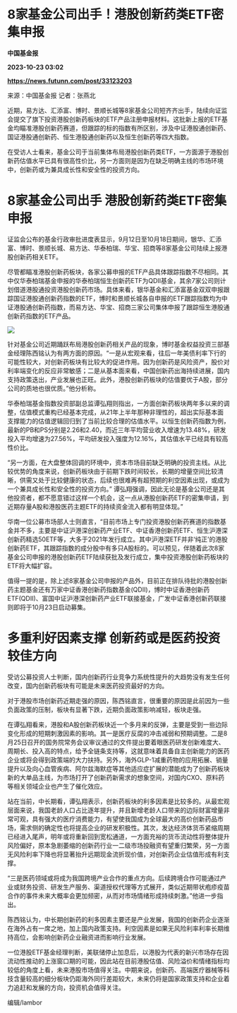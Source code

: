 # 8家基金公司出手！港股创新药类ETF密集申报
**中国基金报**

**2023-10-23 03:02**

**https://news.futunn.com/post/33123203**

来源：中国基金报 记者：张燕北

近期，易方达、汇添富、博时、景顺长城等8家基金公司短齐齐出手，陆续向证监会提交了旗下投资港股创新药板块的ETF产品注册申报材料。这批新上报的ETF基金均瞄准港股创新药赛道，但跟踪的标的指数有所区别，涉及中证港股通创新药、国证港股通创新药、恒生港股通创新药以及恒生创新药等四大指数。

在受访人士看来，基金公司于当前集体布局港股创新药类ETF，一方面源于港股创新药估值水平已具有很高性价比，另一方面则是因为在缺乏明确主线的市场环境中，创新药或为兼具成长性和安全性的投资方向。

8家基金公司出手 港股创新药类ETF密集申报
======================

证监会公布的基金行政审批进度表显示，9月12日至10月18日期间，银华、汇添富、博时、景顺长城、易方达、华泰柏瑞、华宝、招商等8家基金公司陆续上报港股创新药相关ETF。

尽管都瞄准港股创新药板块，各家公募申报的ETF产品具体跟踪指数不尽相同。其中仅华泰柏瑞基金申报的华泰柏瑞恒生创新药ETF为QDII基金，其余7家公司则计划借道港股通投资港股创新药市场。具体来看，银华基金和汇添富基金双双申报跟踪国证港股通创新药指数的ETF，博时和景顺长城各自申报的ETF跟踪指数均为中证港股通创新药指数，而易方达、华宝、招商三家公司集体申报了跟踪恒生港股通创新药指数的ETF产品。

![](https://postimg.futunn.com/16980191304752515062121.png)

针对基金公司近期踊跃布局港股创新药相关产品的现象，博时基金权益投资三部基金经理陈西铭认为有两方面的原因。“一是从宏观来看，往后一年美债利率下行的可能性较大，对创新药板块有比较大的促进作用。因为创新药是风险资产，股价对利率端变化的反应非常敏感；二是从基本面来看，中国创新药出海持续进展，国内支持政策迭出，产业发展也正旺。此外，港股创新药板块的估值要优于A股，部分公司的质地也很优质。”他分析称。

华泰柏瑞基金指数投资部副总监谭弘翔则指出，一方面创新药板块两年多以来的调整，估值模式重构已经基本完成，从21年上半年那种非理性的，超出实际基本面支撑能力的估值逻辑回归到了当前比较合理的估值水平。以恒生创新药指数为例，最新的PB和PS分别是2.26和2.40，而近三年平均营业收入增速为13.48%，研发投入平均增速为27.56%，平均研发投入强度为12.16%，其估值水平已经具有较高性价比。

“另一方面，在大盘整体回调的环境中，资本市场目前缺乏明确的投资主线。从比较优势的角度来说，创新药板块由于前期下跌时间较长，长期的增量空间比较清晰，供需又处于比较健康的状态，后续也很难再有超预期的利空因素出现，或成为一个兼具成长性和安全性的投资方向。” 谭弘翔强调，因此无论是基金公司还是其他投资者，都不愿意错过这样一个机会，这一点从港股创新药ETF的密集申请，到近期存量A股和港股医药主题ETF的持续资金流入都有明显体现。”

华南一位公募市场部人士则直言，“目前市场上专门投资港股创新药赛道的指数基金并不多，主要是中证沪港深创新药产业ETF、中证香港创新药ETF、恒生沪港深创新药精选50ETF等，大多于2021年发行成立。其中沪港深ETF并非‘纯正’的港股创新药ETF，其跟踪指数的成分股中有多只A股标的。可以预见，伴随着此次8家基金公司申报的港股创新药ETF陆续获批及发行成立，集中投资港股创新药板块的ETF将大幅扩容。

值得一提的是，除上述8家基金公司申报的产品外，目前正在排队待批的港股创新药主题基金还有万家中证香港创新药指数基金(QDII)，博时中证香港创新药ETF(QDII)、富国中证沪港深创新药产业ETF联接基金，广发中证香港创新药联接则即将于10月23日启动募集。

多重利好因素支撑 创新药或是医药投资较佳方向
======================

受访公募投资人士判断，国内创新药行业竞争力系统性提升的大趋势没有发生任何改变，国内创新药板块有可能是未来医药投资最好的方向。

对于港股市场创新药近期走强的原因，陈西铭直言，很重要的原因是此前因为一些负面政策的压制，板块有显著下跌，近期负面政策影响减轻，板块走强。

在谭弘翔看来，港股和A股创新药板块近一个多月来的反弹，主要是受到一些边际变化形成的短期刺激因素的影响。其一是医疗反腐的冲击减弱和预期调整。二是8月25日召开的国务院常务会议审议通过的文件提出要着眼医药研发创新难度大、周期长、投入高的特点，给予全链条支持等，这就意味着具备自主创新能力的医药企业或将会得到政策端的大力扶持。另外，海外GLP-1减重药物的应用拓展、销量提升以及向心血管疾病、阿尔兹海默症等其他适应症扩展的潜能成为了创新药板块新的大单品主线，为市场打开了创新药新需求的想象空间，对国内CXO、原料药等相关领域企业也产生了催化效应。

站在当前，中长期看，谭弘翔表示，创新药板块的利多因素是比较多的。从最宏观层面来说，我国老龄人口占比逐年提升，并且新增老龄人口带来的边际财富增量非常可观，具有强大的医疗消费能力，有望使我国成为全球最大的高价创新药品市场，需求侧的确定性也将提高企业的研发积极性。其次，发达经济体货币紧缩周期已经进入尾声，明年或将重新回到宽松通道，一方面充裕的货币流动性将整体提升风险偏好，原本急剧萎缩的创新药行业一二级市场投融资有望重归繁荣，另一方面无风险利率下降也将显著抬升远期现金流折现价值，对创新药企业估值形成有利支撑。

“三是医药领域或将成为我国跨境产业合作的重点方向。后续跨境合作可能通过产业或财务投资、研发生产服务、渠道授权代理等方式展开，类似近期带状疱疹疫苗合作的事件未来大概率会更加频密，从而对市场情绪形成持续刺激。”他进一步指出。

陈西铭认为，中长期创新药的利多因素主要还是产业发展，我国的创新药企业逐渐在海外占有一席之地，加上国内政策支持。利空因素是如果无风险利率利率长期维持高位，会影响创新药企业融资进而影响行业发展。

一位港股ETF基金经理判断，美联储停止加息后，以港股为代表的新兴市场存在因流动性推动的上涨窗口期的可能，因此站在目前港股估值、风险溢价和情绪指标均较低的角度上看，未来港股市场值得关注。中期来说，创新药、高端医疗器械等科技含量较高的细分板块仍距海外同行差距较大，未来仍将是国家政策支持和企业着力追赶和发展的方向，投资机会值得关注。

编辑/lambor